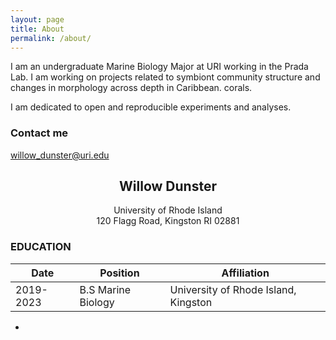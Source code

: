 ```yaml
---
layout: page
title: About
permalink: /about/
---
```


I am an undergraduate Marine Biology Major at URI working in the Prada Lab. I am working on projects related to symbiont community structure and changes in morphology across depth in Caribbean.  corals.  

I am dedicated to open and reproducible experiments and analyses.


### Contact me

[willow_dunster@uri.edu](mailto:willow_dunster@uri.edu)


## <center>Willow Dunster</center><center>University of Rhode Island</center><center>120 Flagg Road, Kingston RI 02881</center>###
### EDUCATIONDate|Position| Affiliation--|--|--2019-2023 |	B.S Marine Biology | University of Rhode Island, Kingston
 -

